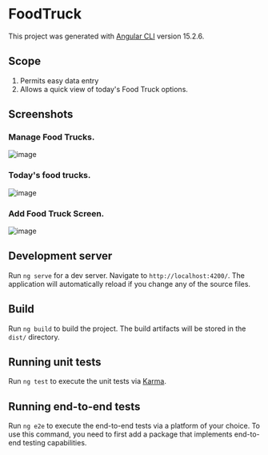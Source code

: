 # FoodTruck

This project was generated with [Angular CLI](https://github.com/angular/angular-cli) version 15.2.6.

## Scope
1. Permits easy data entry
2. Allows a quick view of today's Food Truck options.

## Screenshots

### Manage Food Trucks.
![image](https://github-production-user-asset-6210df.s3.amazonaws.com/10547276/246673720-661f2fa1-68cf-4772-be1c-2cc9573d266d.png)

### Today's food trucks.
![image](https://github-production-user-asset-6210df.s3.amazonaws.com/10547276/246673723-28ef9abd-0f7b-4b21-a7d9-4c7fdc4eb355.png)

### Add Food Truck Screen.
![image](https://github-production-user-asset-6210df.s3.amazonaws.com/10547276/246673718-4be41739-f800-4d24-9529-94fe762955bc.png)


## Development server

Run `ng serve` for a dev server. Navigate to `http://localhost:4200/`. The application will automatically reload if you change any of the source files.

## Build

Run `ng build` to build the project. The build artifacts will be stored in the `dist/` directory.

## Running unit tests

Run `ng test` to execute the unit tests via [Karma](https://karma-runner.github.io).

## Running end-to-end tests

Run `ng e2e` to execute the end-to-end tests via a platform of your choice. To use this command, you need to first add a package that implements end-to-end testing capabilities.
